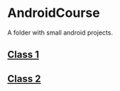 # AndroidCourse
A folder with small android projects.

## [Class 1](https://github.com/danielmacedodc/AndroidCourse/tree/main/MessageApp)

## [Class 2](https://github.com/danielmacedodc/AndroidCourse/tree/main/TwoActivities)
